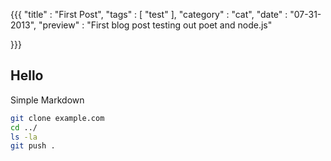 {{{
    "title"    : "First Post",
    "tags"     : [ "test" ],
    "category" : "cat",
    "date"     : "07-31-2013",
    "preview"  : "First blog post testing out poet and node.js"

}}}

Hello
-----

Simple Markdown
```sh
git clone example.com
cd ../
ls -la
git push .
```

